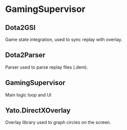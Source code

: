 # GamingSupervisor

## Dota2GSI

Game state integration, used to sync replay with overlay.

## Dota2Parser

Parser used to parse replay files (.dem).

## GamingSupervisor

Main logic loop and UI

## Yato.DirectXOverlay

Overlay library used to graph circles on the screen.
